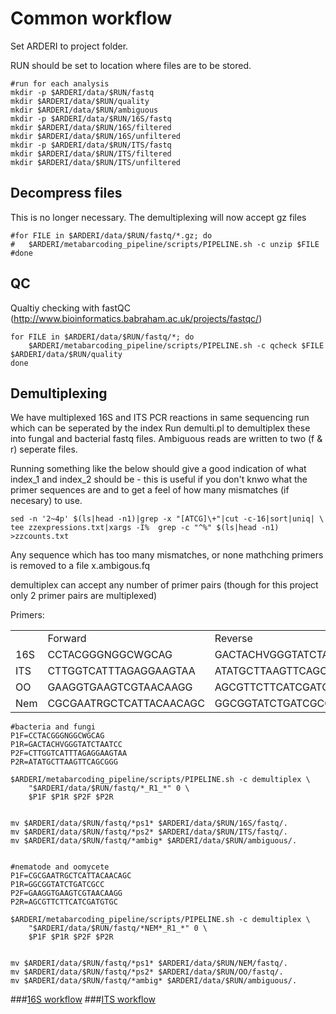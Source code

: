 # Common workflow

Set ARDERI to project folder.

RUN should be set to location where files are to be stored.

```shell
#run for each analysis
mkdir -p $ARDERI/data/$RUN/fastq
mkdir $ARDERI/data/$RUN/quality
mkdir $ARDERI/data/$RUN/ambiguous
mkdir -p $ARDERI/data/$RUN/16S/fastq
mkdir $ARDERI/data/$RUN/16S/filtered
mkdir $ARDERI/data/$RUN/16S/unfiltered
mkdir -p $ARDERI/data/$RUN/ITS/fastq
mkdir $ARDERI/data/$RUN/ITS/filtered
mkdir $ARDERI/data/$RUN/ITS/unfiltered
```

## Decompress files
This is no longer necessary. The demultiplexing will now accept gz files

```shell
#for FILE in $ARDERI/data/$RUN/fastq/*.gz; do 
#	$ARDERI/metabarcoding_pipeline/scripts/PIPELINE.sh -c unzip $FILE
#done
```

## QC
Qualtiy checking with fastQC (http://www.bioinformatics.babraham.ac.uk/projects/fastqc/)
```shell
for FILE in $ARDERI/data/$RUN/fastq/*; do 
	$ARDERI/metabarcoding_pipeline/scripts/PIPELINE.sh -c qcheck $FILE $ARDERI/data/$RUN/quality
done
```

## Demultiplexing

We have multiplexed 16S and ITS PCR reactions in same sequencing run which can be seperated by the index
Run demulti.pl to demultiplex these into fungal and bacterial fastq files. Ambiguous reads are written to two (f & r) seperate files.

Running something like the below should give a good indication of what index_1 and index_2 should be - this is useful if you don't knwo what the primer sequences are and to get a feel of how many mismatches (if necesary) to use. 
```shell
sed -n '2~4p' $(ls|head -n1)|grep -x "[ATCG]\+"|cut -c-16|sort|uniq| \
tee zzexpressions.txt|xargs -I%  grep -c "^%" $(ls|head -n1) >zzcounts.txt
```

Any sequence which has too many mismatches, or none mathching primers is removed to a file x.ambigous.fq

demultiplex can accept any number of primer pairs (though for this project only 2 primer pairs are multiplexed)

<table>
Primers:
<tr><td><td>Forward<td>Reverse</tr>
<tr><td>16S<td>CCTACGGGNGGCWGCAG<td>GACTACHVGGGTATCTAATCC</tr>
<tr><td>ITS<td>CTTGGTCATTTAGAGGAAGTAA<td>ATATGCTTAAGTTCAGCGGG</tr>
<tr><td>OO<td>GAAGGTGAAGTCGTAACAAGG<td>AGCGTTCTTCATCGATGTGC</tr>
<tr><td>Nem<td>CGCGAATRGCTCATTACAACAGC<td>GGCGGTATCTGATCGCC</tr>
</table>


```shell
#bacteria and fungi
P1F=CCTACGGGNGGCWGCAG
P1R=GACTACHVGGGTATCTAATCC
P2F=CTTGGTCATTTAGAGGAAGTAA
P2R=ATATGCTTAAGTTCAGCGGG

$ARDERI/metabarcoding_pipeline/scripts/PIPELINE.sh -c demultiplex \
	"$ARDERI/data/$RUN/fastq/*_R1_*" 0 \
	$P1F $P1R $P2F $P2R


mv $ARDERI/data/$RUN/fastq/*ps1* $ARDERI/data/$RUN/16S/fastq/.
mv $ARDERI/data/$RUN/fastq/*ps2* $ARDERI/data/$RUN/ITS/fastq/.
mv $ARDERI/data/$RUN/fastq/*ambig* $ARDERI/data/$RUN/ambiguous/.


#nematode and oomycete
P1F=CGCGAATRGCTCATTACAACAGC
P1R=GGCGGTATCTGATCGCC
P2F=GAAGGTGAAGTCGTAACAAGG
P2R=AGCGTTCTTCATCGATGTGC

$ARDERI/metabarcoding_pipeline/scripts/PIPELINE.sh -c demultiplex \
	"$ARDERI/data/$RUN/fastq/*NEM*_R1_*" 0 \
	$P1F $P1R $P2F $P2R


mv $ARDERI/data/$RUN/fastq/*ps1* $ARDERI/data/$RUN/NEM/fastq/.
mv $ARDERI/data/$RUN/fastq/*ps2* $ARDERI/data/$RUN/OO/fastq/.
mv $ARDERI/data/$RUN/fastq/*ambig* $ARDERI/data/$RUN/ambiguous/.
```

###[16S workflow](../master/16S%20%20workflow.md)
###[ITS workflow](../master//ITS%20workflow.md)
